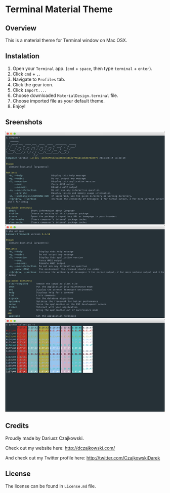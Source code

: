 # Terminal Material Theme
## Overview
This is a material theme for Terminal window on Mac OSX.

## Instalation
1. Open your `Terminal` app. (`cmd` + `space`, then type `terminal` + `enter`).
2. Click `cmd` + `,`.
3. Navigate to `Profiles` tab.
4. Click the gear icon.
5. Click `Import...`.
6. Choose downloaded `MaterialDesign.terminal` file.
7. Choose imported file as your default theme.
8. Enjoy!

## Sreenshots
![](https://raw.githubusercontent.com/CzajekDC/TerminalMaterialTheme/master/Screenshots/ScreenshotComposer.png)
![](https://raw.githubusercontent.com/CzajekDC/TerminalMaterialTheme/master/Screenshots/ScreenshotArtisan.png)
![](https://raw.githubusercontent.com/CzajekDC/TerminalMaterialTheme/master/Screenshots/ScreenshotColors.png)

## Credits
Proudly made by Dariusz Czajkowski.

Check out my website here: http://dczajkowski.com/

And check out my Twitter profile here: http://twitter.com/CzajkowskiDarek

## License
The license can be found in `License.md` file.
